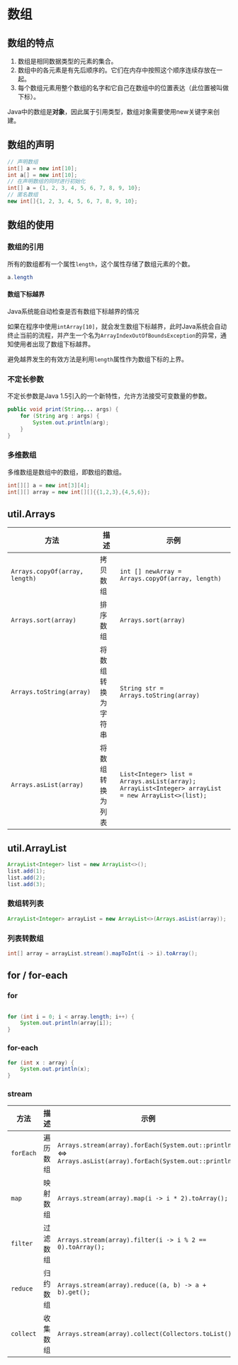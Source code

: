 # 数组

## 数组的特点
1. 数组是相同数据类型的元素的集合。
2. 数组中的各元素是有先后顺序的。它们在内存中按照这个顺序连续存放在一起。
3. 每个数组元素用整个数组的名字和它自己在数组中的位置表达（此位置被叫做下标）。

Java中的数组是**对象**，因此属于引用类型，数组对象需要使用new关键字来创建。

## 数组的声明

```java
// 声明数组
int[] a = new int[10];
int a[] = new int[10];
// 在声明数组的同时进行初始化
int[] a = {1, 2, 3, 4, 5, 6, 7, 8, 9, 10};
// 匿名数组
new int[]{1, 2, 3, 4, 5, 6, 7, 8, 9, 10};
```
## 数组的使用

### 数组的引用

所有的数组都有一个属性`length`，这个属性存储了数组元素的个数。
```java
a.length
```
#### 数组下标越界

Java系统能自动检查是否有数组下标越界的情况

如果在程序中使用`intArray[10]`，就会发生数组下标越界，此时Java系统会自动终止当前的流程，并产生一个名为`ArrayIndexOutOfBoundsException`的异常，通知使用者出现了数组下标越界。

避免越界发生的有效方法是利用`length`属性作为数组下标的上界。

### 不定长参数

不定长参数是Java 1.5引入的一个新特性，允许方法接受可变数量的参数。

```java
public void print(String... args) {
    for (String arg : args) {
        System.out.println(arg);
    }
}
```
### 多维数组

多维数组是数组中的数组，即数组的数组。

```java
int[][] a = new int[3][4];
int[][] array = new int[][]{{1,2,3},{4,5,6}};
```

## util.Arrays
| 方法 | 描述 | 示例|
| --- | --- | --- |
| `Arrays.copyOf(array, length)` | 拷贝数组 | `int [] newArray = Arrays.copyOf(array, length)` |
| `Arrays.sort(array)` | 排序数组 | `Arrays.sort(array)` |
| `Arrays.toString(array)` | 将数组转换为字符串 | `String str = Arrays.toString(array)` |
| `Arrays.asList(array)` | 将数组转换为列表 | `List<Integer> list = Arrays.asList(array); ArrayList<Integer> arrayList = new ArrayList<>(list);` |


## util.ArrayList

```java
ArrayList<Integer> list = new ArrayList<>();
list.add(1);
list.add(2);
list.add(3);
```

### 数组转列表

```java
ArrayList<Integer> arrayList = new ArrayList<>(Arrays.asList(array));
```

### 列表转数组

```java
int[] array = arrayList.stream().mapToInt(i -> i).toArray();
```



## for / for-each

### for

```java

for (int i = 0; i < array.length; i++) {
    System.out.println(array[i]);
}
```

### for-each

```java
for (int x : array) {
    System.out.println(x);
}
```

### stream

| 方法 | 描述 | 示例 |   
| --- | --- | --- |
| `forEach` | 遍历数组 | `Arrays.stream(array).forEach(System.out::println);` <=> `Arrays.asList(array).forEach(System.out::println);` |
| `map` | 映射数组 | `Arrays.stream(array).map(i -> i * 2).toArray();` |
| `filter` | 过滤数组 | `Arrays.stream(array).filter(i -> i % 2 == 0).toArray();` |
| `reduce` | 归约数组 | `Arrays.stream(array).reduce((a, b) -> a + b).get();` | 
| `collect` | 收集数组 | `Arrays.stream(array).collect(Collectors.toList());` |
